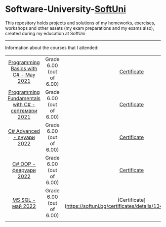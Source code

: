 # Software-University-[SoftUni](https://softuni.bg/)
This repository holds projects and solutions of my homeworks, exercises, workshops and other assets (my exam preparations and my exams also), created during my education at SoftUni

---------------------------------------------------------------------------------------------------------

Information about the courses that I attended:

||||
|:---:|:---:|:---:|
|[Programming Basics with C# - May 2021](https://softuni.bg/trainings/3398/programming-basics-with-csharp-may-2021)|Grade 6.00 (out of 6.00)|[Certificate](https://softuni.bg/certificates/details/107360/125bef55)|
|[Programming Fundamentals with C# - септември 2021](https://softuni.bg/trainings/3447/programming-fundamentals-with-csharp-september-2021)|Grade 6.00 (out of 6.00)|[Certificate](https://softuni.bg/certificates/details/119892/66b56f59)|
|[C# Advanced - януари 2022](https://softuni.bg/trainings/3584/csharp-advanced-january-2022)|Grade 6.00 (out of 6.00)|[Certificate](https://softuni.bg/certificates/details/123613/e6d18f2b)|
|[C# OOP - февруари 2022](https://softuni.bg/trainings/3585/csharp-oop-february-2022)|Grade 6.00 (out of 6.00)|[Certificate](https://softuni.bg/certificates/details/130951/b1abe628)|
|[MS SQL - май 2022](https://softuni.bg/trainings/3714/ms-sql-may-2022)|Grade 6.00 (out of 6.00)|[Certificate](https://softuni.bg/certificates/details/134807/1e5be2db|
||||
